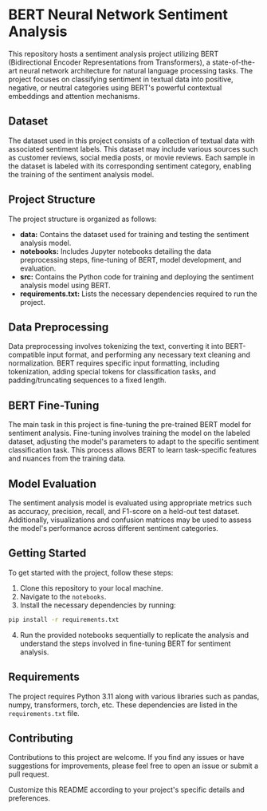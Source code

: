 # BERT Neural Network Sentiment Analysis
This repository hosts a sentiment analysis project utilizing BERT (Bidirectional Encoder Representations from Transformers), a state-of-the-art neural network architecture for natural language processing tasks. The project focuses on classifying sentiment in textual data into positive, negative, or neutral categories using BERT's powerful contextual embeddings and attention mechanisms.
## Dataset

The dataset used in this project consists of a collection of textual data with associated sentiment labels. This dataset may include various sources such as customer reviews, social media posts, or movie reviews. Each sample in the dataset is labeled with its corresponding sentiment category, enabling the training of the sentiment analysis model.

## Project Structure

The project structure is organized as follows:

- **data:** Contains the dataset used for training and testing the sentiment analysis model.
- **notebooks:** Includes Jupyter notebooks detailing the data preprocessing steps, fine-tuning of BERT, model development, and evaluation.
- **src:** Contains the Python code for training and deploying the sentiment analysis model using BERT.
- **requirements.txt:** Lists the necessary dependencies required to run the project.

## Data Preprocessing

Data preprocessing involves tokenizing the text, converting it into BERT-compatible input format, and performing any necessary text cleaning and normalization. BERT requires specific input formatting, including tokenization, adding special tokens for classification tasks, and padding/truncating sequences to a fixed length.

## BERT Fine-Tuning

The main task in this project is fine-tuning the pre-trained BERT model for sentiment analysis. Fine-tuning involves training the model on the labeled dataset, adjusting the model's parameters to adapt to the specific sentiment classification task. This process allows BERT to learn task-specific features and nuances from the training data.

## Model Evaluation

The sentiment analysis model is evaluated using appropriate metrics such as accuracy, precision, recall, and F1-score on a held-out test dataset. Additionally, visualizations and confusion matrices may be used to assess the model's performance across different sentiment categories.

## Getting Started

To get started with the project, follow these steps:

1. Clone this repository to your local machine.
2. Navigate to the `notebooks`.
3. Install the necessary dependencies by running:

```bash
pip install -r requirements.txt
```

4. Run the provided notebooks sequentially to replicate the analysis and understand the steps involved in fine-tuning BERT for sentiment analysis.

## Requirements

The project requires Python 3.11 along with various libraries such as pandas, numpy, transformers, torch, etc. These dependencies are listed in the `requirements.txt` file.

## Contributing

Contributions to this project are welcome. If you find any issues or have suggestions for improvements, please feel free to open an issue or submit a pull request.


Customize this README according to your project's specific details and preferences.
